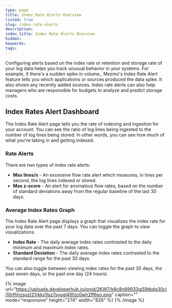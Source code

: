 ```yaml
---
type: page
title: Index Rate Alerts Overview
listed: true
slug: index-rate-alerts
description: 
index_title: Index Rate Alerts Overview
hidden: 
keywords: 
tags: 
---
```




Configuring alerts based on the index rate or retention and storage rate of your log data helps you track unusual behavior in your systems. For example, if there's a sudden spike in volume,. Mezmo's Index Rate Alert feature tells you which applications or sources produced the data spike. It also shows any recently added sources. Index rate alerts can also help managers who are responsible for budgets to analyze and predict storage costs.

## Index Rates Alert Dashboard

The Index Rate Alert page tells you the rate of indexing and ingestion for your account. You can see the ratio of log lines being ingested to the number of log lines being stored. In other words, you can see how much of what you're taking in and getting indexed.

### Rate Alerts

There are two types of index rate alerts:

- **Max lines/s** - An excessive flow rate alert which measures, in lines per second, the log lines indexed or stored.
- **Max z-score** - An alert for anomalous flow rates, based on the number of standard deviations away from the regular baseline of the last 30 days.

### Average Index Rates Graph

The Index Rate Alert page displays a graph that visualizes the index rate for your log data over the past 7 days. You can toggle the graph to view visualizations.

- **Index Rate** - The daily average index rates contrasted to the daily minimum and maximum index rates.
- **Standard Deviation** - The daily average index rates contrasted to the standard range for the past 30 days.

You can also toggle between viewing index rates for the past 30 days, the past seven days, or the past one day (24 hours).



{% image url="https://uploads.developerhub.io/prod/2KW7/k8c8n69933gj59tbdg30cjj10rfhhzsozt21rkks1lsz7syugl46fzo0wh2ff6eo.png" caption="" mode="responsive" height="274" width="826" %}
{% /image %}





